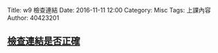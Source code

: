 Title: w9 檢查連結
Date: 2016-11-11 12:00
Category: Misc
Tags: 上課內容
Author: 40423201

<!-- PELICAN_END_SUMMARY -->

<h2><a href="http://mde.tw/2016fallcadp/blog/2016fall-ji-jie-she-ji-zhu-ti-jiao-xue.html">檢查連結是否正確</a></h2>